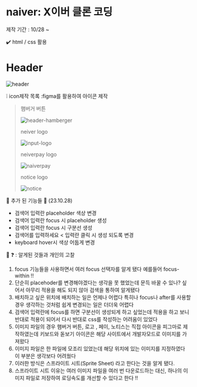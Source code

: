 # naiver: X이버 클론 코딩 

제작 기간 : 10/28 ~

✔️ html / css 활용

# Header 
![header](https://github.com/HongDawww/naiver/assets/142575028/d6ff74fd-5d27-4f17-b31d-c8061aebf10d)
> 
>
❕ icon제작 목록 :figma를 활용하여 아이콘 제작


> 햄버거 버튼
> 
> ![header-hamberger](https://github.com/HongDawww/naiver/assets/142575028/57095db7-89dc-4541-b89b-40bff2fe3be1)
>
> neiver logo
>
> ![input-logo](https://github.com/HongDawww/naiver/assets/142575028/639c8067-6cce-44d2-91d3-b5ede0eb398e)
> 
> neiverpay logo
>
>  ![naiverpay](https://github.com/HongDawww/naiver/assets/142575028/cfef5258-c96f-4630-ad6c-f244e76d72b8)
> 
> notice logo
>
>  ![notice](https://github.com/HongDawww/naiver/assets/142575028/f38b3937-55e2-4f08-ae4b-983a1d5a3789)
 
 💜 추가 된 기능들 💜 (23.10.28)
- 검색어 입력란 placeholder 색상 변경
- 검색어 입력란 focus 시 placeholder 생성
- 검색어 입력란 focus 시 구분선 생성
- 검색어를 입력하세요 < 입력란 클릭 시 생성 되도록 변경
- keyboard hover시 색상 어둡게 변경 

 🤔 ❓ : 알게된 것들과 개인의 고찰

 1. focus 기능들을 사용하면서 여러 focus 선택자를 알게 됐다 예를들어 focus-within !! 
 2. 단순히 placehoder를 변경해야겠다는 생각을 못 했었는데 문득 바꿀 수 있나? 싶어서 아무리 적용을 해도 되지 않아 검색을 통하여 알게됐다
 3. 배치하고 싶은 위치에 배치하는 일은 언제나 어렵다 특히나  focus나 after를 사용할 경우 생각하는 것처럼 쉽게 변경되는 일은 더더욱 어렵다
 4. 검색어 입력란에 focus를 하면 구분선이 생성되게 하고 싶었는데 적용을 하고 보니 반대로 적용이 되어서 다시 반대로 css를 작성하는 어려움이 있었다
 5. 이미지 파일의 경우 햄버거 버튼, 로고 , 페이, 노티스는 직접 아이콘을 피그마로 제작하였는데 키보드와 돋보기 아이콘은 해당 사이트에서 개발자모드로 이미지를 가져왔다
 6. 이미지 파일은 한 파일에 모조리 있었는데 해당 위치에 있는 이미지를 지정하였다 이 부분은 생각보다 어려웠다
 7. 이러한 방식은 스프라이트 시트(Sprite Sheet) 라고 한다는 것을 알게 됐다.
 8. 스프라이트 시트 이유는 여러 이미지 파일을 여러 번 다운로드하는 대신, 하나의 이미지 파일로 저장하여 로딩속도를 개선할 수 있다고 한다 !!

